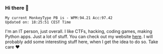 ### Hi there 👋
<!-- PB START -->
```
My current MonkeyType PB is - WPM:94.21 Acc:97.42
Updated on: 18:25:51 CEST Time
```
<!-- PB END -->
I'm an IT person, just overall. I like CTFs, hacking, coding games, making Python apps. Just a lot of stuff.
You can check out my website [here](https://skill3472.github.io/).
I will probably add some interesting stuff here, when I get the idea to do so. Take care ❤️
